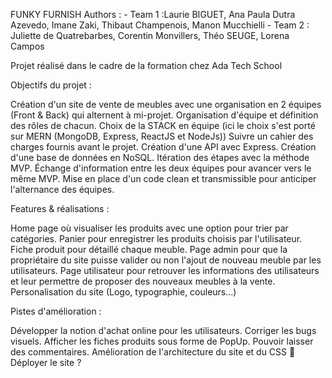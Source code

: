 FUNKY FURNISH
Authors : 
    - Team 1 :Laurie BIGUET, Ana Paula Dutra Azevedo, Imane Zaki, Thibaut Champenois, Manon Mucchielli
    - Team 2 : Juliette de Quatrebarbes, Corentin Monvillers, Théo SEUGE, Lorena Campos

Projet réalisé dans le cadre de la formation chez Ada Tech School

Objectifs du projet :

 Création d'un site de vente de meubles avec une organisation en 2 équipes (Front & Back) qui alternent à mi-projet. 
 Organisation d'équipe et définition des rôles de chacun.
 Choix de la STACK en équipe (ici le choix s'est porté sur MERN (MongoDB, Express, ReactJS et NodeJs))
 Suivre un cahier des charges fournis avant le projet. 
 Création d'une API avec Express.
 Création d'une base de données en NoSQL.
 Itération des étapes avec la méthode MVP.
 Échange d'information entre les deux équipes pour avancer vers le même MVP. 
 Mise en place d'un code clean et transmissible pour anticiper l'alternance des équipes. 
 
Features & réalisations :

 Home page où visualiser les produits avec une option pour trier par catégories. 
 Panier pour enregistrer les produits choisis par l'utilisateur. 
 Fiche produit pour détaillé chaque meuble. 
 Page admin pour que la propriétaire du site puisse valider ou non l'ajout de nouveau meuble par les utilisateurs. 
 Page utilisateur pour retrouver les informations des utilisateurs et leur permettre de proposer des nouveaux meubles à la vente.  
 Personalisation du site (Logo, typographie, couleurs...)


Pistes d'amélioration :

 Développer la notion d'achat online pour les utilisateurs. 
 Corriger les bugs visuels. 
 Afficher les fiches produits sous forme de PopUp.
 Pouvoir laisser des commentaires.
 Amélioration de l'architecture du site et du CSS
 🚀 Déployer le site ?